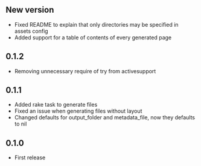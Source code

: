 New version
-----------

* Fixed README to explain that only directories may be specified in assets config
* Added support for a table of contents of every generated page

0.1.2
-----

* Removing unnecessary require of try from activesupport

0.1.1
-----

* Added rake task to generate files
* Fixed an issue when generating files without layout
* Changed defaults for output_folder and metadata_file, now they defaults to nil

0.1.0
-----

* First release
